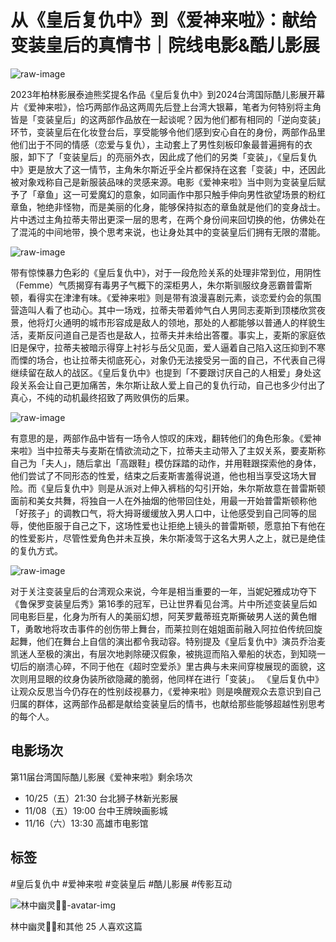 # 从《皇后复仇中》到《爱神来啦》：献给变装皇后的真情书｜院线电影&酷儿影展

![raw-image](https://resize-image.vocus.cc/resize?norotation=true&quality=80&url=https%3A%2F%2Fimages.vocus.cc%2Fdc8c6a67-81bb-4733-9010-fa9ba80c9687.jpg&width=740&sign=RqXYdS9qEtfa-9QiLY6MQzlWnoWeM_gkZIFGSbzqnA8)

2023年柏林影展泰迪熊奖提名作品《皇后复仇中》到2024台湾国际酷儿影展开幕片《爱神来啦》，恰巧两部作品这两周先后登上台湾大银幕，笔者为何特别将主角皆是「变装皇后」的这两部作品放在一起谈呢？因为他们都有相同的「逆向变装」环节，变装皇后在化妆登台后，享受能够令他们感到安心自在的身份，两部作品里他们出于不同的情感（恋爱与复仇），主动套上了男性刻板印象最普遍拥有的衣服，卸下了「变装皇后」的亮丽外衣，因此成了他们的另类「变装」，《皇后复仇中》更是放大了这一情节，主角朱尔斯近乎全片都保持在这套「变装」中，还因此被对象戏称自己是新服装品味的灵感来源。电影《爱神来啦》当中则为变装皇后赋予了「章鱼」这一可爱魔幻的意象，如同画作中那只触手伸向男性欲望场景的粉红章鱼，牠绝非怪物，而是美丽的化身，能够保持拟态的章鱼就是他们的变身战士。片中透过主角拉蒂夫带出更深一层的思考，在两个身份间来回切换的他，仿佛处在了混沌的中间地带，换个思考来说，也让身处其中的变装皇后们拥有无限的潜能。

![raw-image](https://resize-image.vocus.cc/resize?norotation=true&quality=80&url=https%3A%2F%2Fimages.vocus.cc%2F3220ded9-a16f-4db0-b73d-a021a575cdfe.jpg&width=740&sign=N1OEJ_VkKCnaYSDZGtOD_9lMlGn9mAygxd7w_sJS_Zk)

带有惊悚暴力色彩的《皇后复仇中》，对于一段危险关系的处理非常到位，用阴性（Femme）气质揭穿有毒男子气概下的深柜男人，朱尔斯驯服纹身恶霸普雷斯顿，看得实在津津有味。《爱神来啦》则是带有浪漫喜剧元素，谈恋爱约会的氛围营造叫人看了也动心。其中一场戏，拉蒂夫带着帅气白人男同志麦斯到顶楼欣赏夜景，他将灯火通明的城市形容成是敌人的领地，那处的人都能够以普通人的样貌生活，麦斯反问道自己是否也是敌人，拉蒂夫并未给出答覆。事实上，麦斯的家庭依旧是保守，拉蒂夫被暗示得穿上衬衫与岳父见面，爱人逼着自己陷入这压抑到不寒而慄的场合，也让拉蒂夫彻底死心，对象仍无法接受另一面的自己，不代表自己得继续留在敌人的战区。《皇后复仇中》也提到「不要跟讨厌自己的人相爱」身处这段关系会让自己更加痛苦，朱尔斯让敌人爱上自己的复仇行动，自己也多少付出了真心，不纯的动机最终招致了两败俱伤的后果。

![raw-image](https://resize-image.vocus.cc/resize?norotation=true&quality=80&url=https%3A%2F%2Fimages.vocus.cc%2Fe7768f5e-6881-4200-9d74-d02c259a81b6.jpg&width=740&sign=mnWQP_5fHS_8zY_gsdd0T6gAmN_hDKWU3ESV6wsZTYc)

有意思的是，两部作品中皆有一场令人惊叹的床戏，翻转他们的角色形象。《爱神来啦》当中拉蒂夫与麦斯在情欲流动之下，拉蒂夫主动带入了主奴关系，要麦斯称自己为「夫人」，随后拿出「高跟鞋」模仿踩踏的动作，并用鞋跟探索他的身体，他们尝试了不同形态的性爱，结束之后麦斯害羞得说道，他也相当享受这场大冒险。而《皇后复仇中》则是从派对上伸入裤档的勾引开始，朱尔斯故意在普雷斯顿面前和美女共舞，将独自一人在外抽烟的他带回住处，用最一开始普雷斯顿称他「好孩子」的调教口气，将大拇哥缓缓放入男人口中，让他感受到自己同等的屈辱，使他臣服于自己之下，这场性爱也让拒绝上镜头的普雷斯顿，愿意拍下有他在的性爱影片，尽管性爱角色并未互换，朱尔斯凌驾于这名大男人之上，就已是绝佳的复仇方式。

![raw-image](https://resize-image.vocus.cc/resize?norotation=true&quality=80&url=https%3A%2F%2Fimages.vocus.cc%2F7c7186a1-e11f-433e-9ba9-99cf30d6dc9d.jpg&width=740&sign=44jCSI6bgb5jNHWhEsHBYI5PpkvQQtPudnj5pmkJXyI)

对于关注变装皇后的台湾观众来说，今年是相当重要的一年，当妮妃雅成功夺下《鲁保罗变装皇后秀》第16季的冠军，已让世界看见台湾。片中所述变装皇后如同电影巨星，化身为所有人的美丽幻想，阿芙罗戴蒂班克斯撕破男人送的黄色帽T，勇敢地将攻击事件的创伤带上舞台，而莱拉则在姐姐面前融入阿拉伯传统回旋起舞，他们在舞台上自信的演出都令我动容。特别提及《皇后复仇中》演员乔治麦凯迷人至极的演出，有层次地剥除硬汉假象，被挑逗而陷入晕船的状态，到知晓一切后的崩溃心碎，不同于他在《超时空爱杀》里古典与未来间穿梭展现的面貌，这次则用显眼的纹身伪装所欲隐藏的脆弱，他同样在进行「变装」。 《皇后复仇中》让观众反思当今仍存在的性别歧视暴力，《爱神来啦》则是唤醒观众去意识到自己归属的群体，这两部作品都是献给变装皇后的情书，也献给那些能够超越性别思考的每个人。

## 电影场次

第11届台湾国际酷儿影展《爱神来啦》剩余场次

- 10/25（五）21:30 台北狮子林新光影展
- 11/08（五）19:00 台中王牌映画影城
- 11/16（六）13:30 高雄市电影馆

## 标签
#皇后复仇中 #爱神来啦 #变装皇后 #酷儿影展 #传影互动

![林中幽灵🌲👻-avatar-img](https://resize-image.vocus.cc/resize?norotation=true&quality=40&url=https%3A%2F%2Fimages.vocus.cc%2Fc09c9d8f-9ed4-4fb4-8e84-70d61f4887bf.jpg&width=48&sign=zkeWZyQmOL5tkxFEr9-T2zhr_5gm16g0ZoYTfc5SgwE)

林中幽灵🌲👻和其他 25 人喜欢这篇